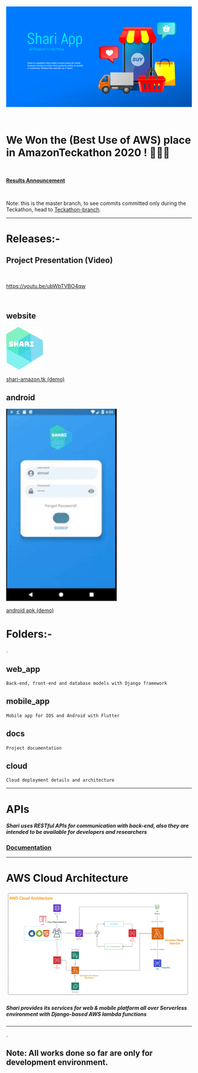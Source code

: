 

![shari_landing_image](docs/home.png)

<br>

#  We Won the (Best Use of AWS) place in AmazonTeckathon 2020 !  🎉🎉🎉

<br>

<a href="https://youtu.be/5jVcb9wJe1c" > <b> Results Announcement  </b> </a>

<br>


Note: this is the master branch, to see commits committed only during the Teckathon, head to <a href="https://github.com/eLMoMaNi/Shari/tree/Teckathon">Teckathon-branch</a>.

___
# Releases:-

 

## Project Presentation (Video)

<br>

https://youtu.be/ubWbTVBO4qw

<br>

## website
<a href="https://shari-amazon.tk" class="button big" style="font-width:900">  <img src="docs/fav.png" width=100px > 

 shari-amazon.tk  (demo)</a>
## android
<a href="https://github.com/eLMoMaNi/Shari/tree/master/mobile_app/build/app/outputs/apk/release" class="button big" style="font-width:900">  <img src="docs/android.gif" width=300px > 

 android apk  (demo)</a>
 
   
# Folders:-

.

## web_app 

    Back-end, front-end and database models with Django framework
## mobile_app

    Mobile app for IOS and Android with Flutter 
    
## docs 

    Project documentation 
    
## cloud 

    Cloud deployment details and architecture
    
___

# APIs
##### Shari uses RESTful APIs for communication with back-end, also they are intended to be available for developers and researchers 

### [ Documentation](docs/API.md)  

___

# AWS Cloud Architecture

![shari_landing_image](cloud/arch.jpg)

##### Shari provides its services for web & mobile platform all over Serverless environment with Django-based AWS lambda functions  

___

.
## Note: All works done so far are only for development environment.
